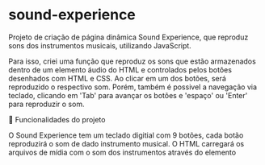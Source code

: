 # sound-experience
Projeto de criação de página dinâmica Sound Experience, que reproduz sons dos instrumentos musicais, utilizando JavaScript.

Para isso, criei uma função que reproduz os sons que estão armazenados dentro de um elemento áudio do HTML e controlados pelos botões desenhados com HTML e CSS.
Ao clicar em um dos botões, será reproduzido o respectivo som. Porém, também é possivel a navegação via teclado, clicando em 'Tab' para avançar os botões e 'espaço' ou 'Enter' para reproduzir o som.  


🔨 Funcionalidades do projeto

O Sound Experience tem um teclado digitial com 9 botões, cada botão reproduzirá o som de dado instrumento musical. O HTML carregará os arquivos de mídia com o som dos instrumentos através do elemento <audio>, e com o Sound Experience vamos controlar a reprodução destes arquivos de mídia através do clique em seus elementos <button>. Serão 9 sons diferentes.
  
  
✔️ Técnicas e tecnologias utilizadas
  
    • HTML
    • CSS
    • JavaScript.
  
  
📁 Acesso ao projeto

Acesse através do link https://sound-experience-lemon.vercel.app/
  
![image](https://github.com/danieledequi/sound-experience/assets/113129822/2bc79590-85a9-49a1-8113-dbdbf036c2be)



